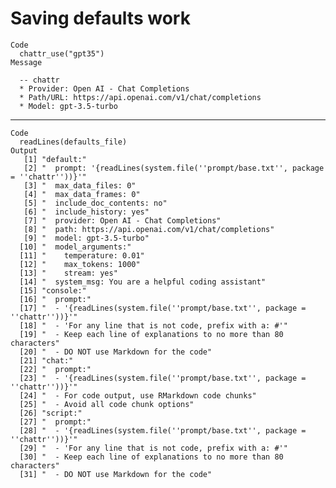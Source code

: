 # Saving defaults work

    Code
      chattr_use("gpt35")
    Message
      
      -- chattr 
      * Provider: Open AI - Chat Completions
      * Path/URL: https://api.openai.com/v1/chat/completions
      * Model: gpt-3.5-turbo

---

    Code
      readLines(defaults_file)
    Output
       [1] "default:"                                                                       
       [2] "  prompt: '{readLines(system.file(''prompt/base.txt'', package = ''chattr''))}'"
       [3] "  max_data_files: 0"                                                            
       [4] "  max_data_frames: 0"                                                           
       [5] "  include_doc_contents: no"                                                     
       [6] "  include_history: yes"                                                         
       [7] "  provider: Open AI - Chat Completions"                                         
       [8] "  path: https://api.openai.com/v1/chat/completions"                             
       [9] "  model: gpt-3.5-turbo"                                                         
      [10] "  model_arguments:"                                                             
      [11] "    temperature: 0.01"                                                          
      [12] "    max_tokens: 1000"                                                           
      [13] "    stream: yes"                                                                
      [14] "  system_msg: You are a helpful coding assistant"                               
      [15] "console:"                                                                       
      [16] "  prompt:"                                                                      
      [17] "  - '{readLines(system.file(''prompt/base.txt'', package = ''chattr''))}'"      
      [18] "  - 'For any line that is not code, prefix with a: #'"                          
      [19] "  - Keep each line of explanations to no more than 80 characters"               
      [20] "  - DO NOT use Markdown for the code"                                           
      [21] "chat:"                                                                          
      [22] "  prompt:"                                                                      
      [23] "  - '{readLines(system.file(''prompt/base.txt'', package = ''chattr''))}'"      
      [24] "  - For code output, use RMarkdown code chunks"                                 
      [25] "  - Avoid all code chunk options"                                               
      [26] "script:"                                                                        
      [27] "  prompt:"                                                                      
      [28] "  - '{readLines(system.file(''prompt/base.txt'', package = ''chattr''))}'"      
      [29] "  - 'For any line that is not code, prefix with a: #'"                          
      [30] "  - Keep each line of explanations to no more than 80 characters"               
      [31] "  - DO NOT use Markdown for the code"                                           

